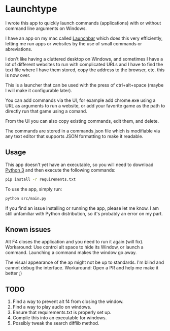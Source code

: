 # Launchtype

I wrote this app to quickly launch commands (applications) with or without command line arguments on Windows.

I have an app on my mac called [Launchbar](https://www.obdev.at/products/launchbar/index.html) which does this very efficiently, letting me run apps or websites by the use of small commands or abreviations.

I don't like having a cluttered desktop on Windows, and sometimes I have a lot of different websites to run with complicated URLs and I have to find the text file where I have them stored, copy the address to the browser, etc. this is now over.

This is a launcher that can be used with the press of ctrl+alt+space (maybe I will make it configurable later).

You can add commands via the UI, for example add chrome.exe using a URL as arguments to run a website, or add your favorite game as the path to directly run that game using a comand.

From the UI you can also copy existing commands, edit them, and delete.

The commands are stored in a commands.json file which is modifiable via any text editor that supports JSON formatting to make it readable.

## Usage

This app doesn't yet have an executable, so you will need to download [Python 3](www.python.org) and then execute the following commands:

```bash
pip install -r requirements.txt
```

To use the app, simply run:

```bash
python src/main.py
```

If you find an issue installing or running the app, please let me know. I am still unfamiliar with Python distribution, so it's probably an error on my part.

## Known issues

Alt F4 closes the application and you need to run it again (will fix).
Workaround: Use control alt space to hide its Window, or launch a command. Launching a command makes the window go away.

The visual appearance of the ap might not be up to standards. I'm blind and cannot debug the interface.
Workaround: Open a PR and help me make it better ;)

## TODO

 1. Find a way to prevent alt f4 from closing the window.
 2. Find a way to play audio on windows.
 3. Ensure that requirements.txt is properly set up.
 4. Compile this into an executable for windows.
 5. Possibly tweak the search difflib method.
